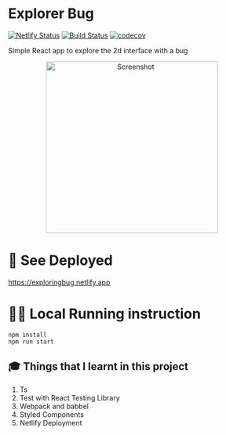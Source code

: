 # Explorer Bug

[![Netlify Status](https://api.netlify.com/api/v1/badges/c7820f18-d7e2-4b89-aaf6-e8163fd9811f/deploy-status)](https://app.netlify.com/sites/exploringbug/deploys)
[![Build Status](https://travis-ci.org/ayonious/explorer-bug.svg?branch=master)](https://travis-ci.org/ayonious/explorer-bug)
[![codecov](https://codecov.io/gh/ayonious/explorer-bug/branch/master/graph/badge.svg)](https://codecov.io/gh/ayonious/explorer-bug)

Simple React app to explore the 2d interface with a bug

<p align="center">
  <img height="auto" width="350px" alt="Screenshot" src="https://cdn.jsdelivr.net/gh/ayonious/explorer-bug@master/documentation/bugdemo.gif">
</p>

# 🎁 See Deployed

https://exploringbug.netlify.app

# 🏃‍♂️ Local Running instruction

```
npm install
npm run start
```

## 🎓 Things that I learnt in this project

1. Ts
2. Test with React Testing Library
3. Webpack and babbel
4. Styled Components
5. Netlify Deployment
